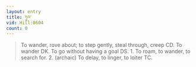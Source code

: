 ```yaml
---
layout: entry
title: ཉུལ་
vid: Hill:0604
count: 0
---
```

> To wander, rove about; to step gently, steal through, creep CD\. To wander DK\. To go without having a goal DS\. 1\. To roam, to wander, to search for\. 2\. (archaic) To delay, to linger, to loiter TC\.


